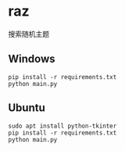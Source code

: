 # raz
搜索随机主题 
## Windows

    pip install -r requirements.txt
    python main.py

## Ubuntu

    sudo apt install python-tkinter
    pip install -r requirements.txt
    python main.py 